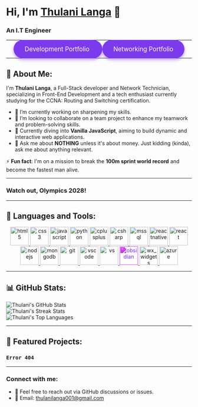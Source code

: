 # Hi, I'm [Thulani Langa](https://github.com/TQO-001) 👋

### An I.T Engineer

---

<div align="center">
  <a href="#" style="background-color: #7C3AED; color: white; padding: 15px 30px; border-radius: 30px; font-size: 1.2em; text-decoration: none; cursor: pointer; transition: all 0.3s ease-in-out; box-shadow: 0 4px 8px rgba(124, 58, 237, 0.5);" target="_blank" rel="noreferrer">
    Development Portfolio
  </a>
  <a href="#" style="background-color: #7C3AED; color: white; padding: 15px 30px; border-radius: 30px; font-size: 1.2em; text-decoration: none; cursor: pointer; transition: all 0.3s ease-in-out; box-shadow: 0 4px 8px rgba(124, 58, 237, 0.5);" target="_blank" rel="noreferrer">
    Networking Portfolio
  </a>
</div>

---

## 💫 About Me:
I'm **Thulani Langa**, a Full-Stack developer and Network Technician, specializing in Front-End Development and a tech enthusiast currently studying for the CCNA: Routing and Switching certification.

- 🔭 I’m currently working on sharpening my skills.
- 👯 I’m looking to collaborate on a team project to enhance my teamwork and problem-solving skills.
- 🌱 Currently diving into **Vanilla JavaScript**, aiming to build dynamic and interactive web applications.
- 💬 Ask me about **NOTHING** unless it's about money. Just kidding (kinda), ask me about anything relevant.

⚡ **Fun fact**: I'm on a mission to break the **100m sprint world record** and become the fastest man alive.

---

### Watch out, Olympics 2028!

---

## 💼 Languages and Tools:

<p align="center">
  <a href="https://www.w3.org/html/" target="_blank">
    <img src="https://cdn.jsdelivr.net/gh/devicons/devicon@latest/icons/html5/html5-original-wordmark.svg" alt="html5" width="50" height="50"/>
  </a>
  <a href="https://www.w3schools.com/css/" target="_blank">
    <img src="https://cdn.jsdelivr.net/gh/devicons/devicon@latest/icons/css3/css3-original-wordmark.svg" alt="css3" width="50" height="50"/>
  </a>
  <a href="https://developer.mozilla.org/en-US/docs/Web/JavaScript" target="_blank">
    <img src="https://cdn.jsdelivr.net/gh/devicons/devicon@latest/icons/javascript/javascript-original.svg" alt="javascript" width="50" height="50"/>
  </a>
  <a href="https://www.python.org" target="_blank">
    <img src="https://cdn.jsdelivr.net/gh/devicons/devicon@latest/icons/python/python-original.svg" alt="python" width="50" height="50"/>
  </a>
  <a href="https://www.w3schools.com/cpp/" target="_blank">
    <img src="https://cdn.jsdelivr.net/gh/devicons/devicon@latest/icons/cplusplus/cplusplus-original.svg" alt="cplusplus" width="50" height="50"/>
  </a>
  <a href="https://www.w3schools.com/cs/" target="_blank">
    <img src="https://cdn.jsdelivr.net/gh/devicons/devicon@latest/icons/csharp/csharp-original.svg" alt="csharp" width="50" height="50"/>
  </a>
  <a href="https://www.microsoft.com/en-us/sql-server" target="_blank">
    <img src="https://www.svgrepo.com/show/303229/microsoft-sql-server-logo.svg" alt="mssql" width="50" height="50"/>
  </a>
  <a href="https://reactnative.dev/" target="_blank">
    <img src="https://reactnative.dev/img/header_logo.svg" alt="reactnative" width="50" height="50"/>
  </a>
  <a href="https://reactjs.org/" target="_blank">
    <img src="https://cdn.jsdelivr.net/gh/devicons/devicon@latest/icons/react/react-original-wordmark.svg" alt="react" width="50" height="50"/>
  </a>
  <a href="https://nodejs.org" target="_blank">
    <img src="https://cdn.jsdelivr.net/gh/devicons/devicon@latest/icons/nodejs/nodejs-original-wordmark.svg" alt="nodejs" width="50" height="50"/>
  </a>
  <a href="https://www.mongodb.com/" target="_blank">
    <img src="https://cdn.jsdelivr.net/gh/devicons/devicon@latest/icons/mongodb/mongodb-original-wordmark.svg" alt="mongodb" width="50" height="50"/>
  </a>
  <a href="https://git-scm.com/" target="_blank">
    <img src="https://cdn.jsdelivr.net/gh/devicons/devicon@latest/icons/git/git-original-wordmark.svg" alt="git" width="50" height="50"/>
  </a>
  <a href="https://code.visualstudio.com/" target="_blank">
    <img src="https://cdn.jsdelivr.net/gh/devicons/devicon@latest/icons/vscode/vscode-original-wordmark.svg" alt="vscode" width="50" height="50"/>
  </a>
  <a href="https://visualstudio.microsoft.com/" target="_blank">
    <img src="https://cdn.jsdelivr.net/gh/devicons/devicon@latest/icons/visualstudio/visualstudio-original-wordmark.svg" alt="vs" width="50" height="50"/>
  </a>
  <a href="https://obsidian.md/" target="_blank">
    <img src="https://simpleicons.org/icons/obsidian.svg" alt="obsidian" width="50" height="50" style="filter: invert(22%) sepia(99%) saturate(5437%) hue-rotate(261deg) brightness(91%) contrast(102%);"/>
  </a>
  <a href="https://www.wxwidgets.org/" target="_blank">
    <img src="https://upload.wikimedia.org/wikipedia/commons/b/bb/WxWidgets.svg" alt="wx_widgets" width="50" height="50"/>
  </a>
  <a href="https://azure.microsoft.com/en-in/" target="_blank">
    <img src="https://cdn.jsdelivr.net/gh/devicons/devicon@latest/icons/azure/azure-original-wordmark.svg" alt="azure" width="50" height="50"/>
  </a>
</p>

---

## 📊 GitHub Stats:

![Thulani's GitHub Stats](https://github-readme-stats.vercel.app/api?username=TQO-001&theme=dark&hide_border=false&include_all_commits=true&count_private=true)<br/>
![Thulani's Streak Stats](https://nirzak-streak-stats.vercel.app/?user=TQO-001&theme=dark&hide_border=false)<br/>
![Thulani's Top Languages](https://github-readme-stats.vercel.app/api/top-langs/?username=TQO-001&theme=dark&hide_border=false&include_all_commits=true&count_private=true&layout=compact)

---

## 🌟 Featured Projects:
### `Error 404`
---

### Connect with me:
- 💬 Feel free to reach out via GitHub discussions or issues.
- 📧 Email: thulanilanga001@gmail.com
